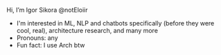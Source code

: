 Hi, I’m Igor Sikora @notEloiir

- I'm interested in ML, NLP and chatbots specifically (before they were cool, real), architecture research, and many more
- Pronouns: any
- Fun fact: I use Arch btw

<!---
notEloiir/notEloiir is a ✨ special ✨ repository because its `README.md` (this file) appears on your GitHub profile.
You can click the Preview link to take a look at your changes.
--->
